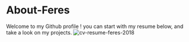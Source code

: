 # About-Feres
Welcome to my Github profile ! you can start with my resume below, and take a look on my projects.
![cv-resume-feres-2018](https://user-images.githubusercontent.com/11818935/42610046-7d39069c-8587-11e8-87d4-7e9ff0b355bc.png)
